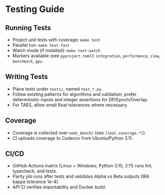 # Testing Guide

## Running Tests
- Project unit tests with coverage: `make test`
- Parallel run: `make test-fast`
- Watch mode (if installed): `make test-watch`
- Markers available (see `pyproject.toml`): `integration`, `performance`, `slow`, `benchmark`, `gpu`.

## Writing Tests
- Place tests under `tests/`, named `test_*.py`.
- Follow existing patterns for algorithms and validation; prefer deterministic inputs and integer assertions for DP/Epoch/Overlap.
- For TAES, allow small float tolerances where necessary.

## Coverage
- Coverage is collected over `nedc_bench/` (see `[tool.coverage.*]`).
- CI uploads coverage to Codecov from Ubuntu/Python 3.11.

## CI/CD
- GitHub Actions matrix (Linux + Windows; Python 3.10, 3.11) runs lint, typecheck, and tests.
- Parity job runs after tests and validates Alpha vs Beta outputs (IRA kappa tolerance 1e-4).
- API CI verifies importability and Docker build.
